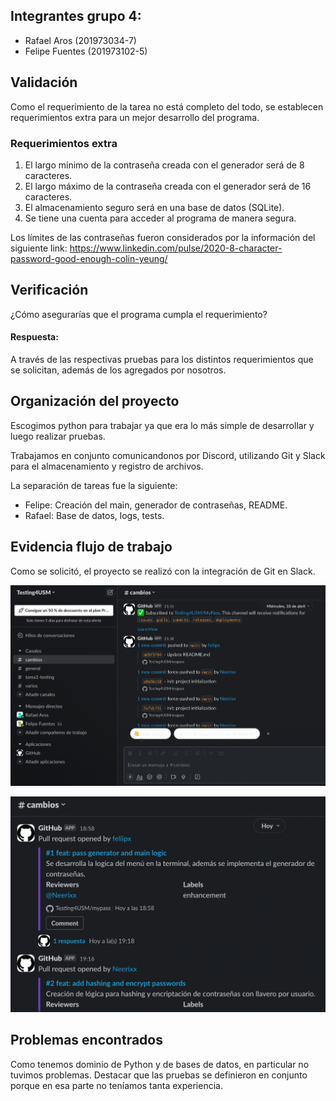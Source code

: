 ## Integrantes grupo 4:

- Rafael Aros (201973034-7)  
- Felipe Fuentes (201973102-5)

## Validación 

Como el requerimiento de la tarea no está completo del todo, se establecen requerimientos extra para un mejor desarrollo del programa.

### Requerimientos extra

1. El largo mínimo de la contraseña creada con el generador será de 8 caracteres.
2. El largo máximo de la contraseña creada con el generador será de 16 caracteres.
3. El almacenamiento seguro será en una base de datos (SQLite).
4. Se tiene una cuenta para acceder al programa de manera segura.

Los límites de las contraseñas fueron considerados por la información del siguiente link: https://www.linkedin.com/pulse/2020-8-character-password-good-enough-colin-yeung/

## Verificación
¿Cómo asegurarías que el programa cumpla el requerimiento?

#### Respuesta:
A través de las respectivas pruebas para los distintos requerimientos que se solicitan, además de los agregados por nosotros. 

## Organización del proyecto
Escogimos python para trabajar ya que era lo más simple de desarrollar y luego realizar pruebas.

Trabajamos en conjunto comunicandonos por Discord, utilizando Git y Slack para el almacenamiento y registro de archivos.

La separación de tareas fue la siguiente:
- Felipe: Creación del main, generador de contraseñas, README.
- Rafael: Base de datos, logs, tests.

## Evidencia flujo de trabajo
Como se solicitó, el proyecto se realizó con la integración de Git en Slack.

![Evidencia1](SCR-20240412-svzm.jpeg)

![Evidencia2](SCR-20240412-swve.png)

## Problemas encontrados
Como tenemos dominio de Python y de bases de datos, en particular no tuvimos problemas.
Destacar que las pruebas se definieron en conjunto porque en esa parte no teníamos tanta experiencia.





